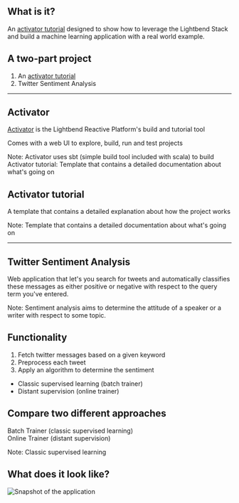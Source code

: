 ## What is it?

An [activator tutorial][1] designed to show how to leverage the Lightbend Stack and build a machine learning application with a real world example.

[1]: https://www.lightbend.com/activator/template/spark-mllib-scala-play

>>>

## A two-part project

 1. An [activator tutorial][1]
 2. Twitter Sentiment Analysis

[1]: https://www.lightbend.com/activator/template/spark-mllib-scala-play

---

## Activator

[Activator][1] is the Lightbend Reactive Platform's build and tutorial tool  

Comes with a web UI to explore, build, run and test projects

[1]: https://www.lightbend.com/activator/download

Note:
Activator uses sbt (simple build tool included with scala) to build
Activator tutorial: Template that contains a detailed documentation about what's going on

>>>

## Activator tutorial

A template that contains a detailed explanation about how the project works

Note:
Template that contains a detailed documentation about what's going on

---

## Twitter Sentiment Analysis

Web application that let's you search for tweets and automatically classifies these messages as either positive or negative with respect to the query term you've entered.

Note:
Sentiment analysis aims to determine the attitude of a speaker or a writer with respect to some topic.

>>>

## Functionality

 1. Fetch twitter messages based on a given keyword
 2. Preprocess each tweet <!-- .element: class="fragment" -->
 3. Apply an algorithm to determine the sentiment <!-- .element: class="fragment" -->
   - Classic supervised learning (batch trainer)
   - Distant supervision (online trainer)

>>>

## Compare two different approaches

Batch Trainer (classic supervised learning)  
Online Trainer (distant supervision)

Note:
Classic supervised learning

>>>

## What does it look like?

![Snapshot of the application](/images/twitter-sentiment-analysis.png)
